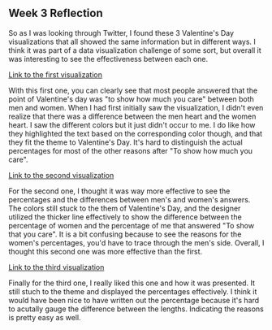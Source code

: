 ## Week 3 Reflection

So as I was looking through Twitter, I found these 3 Valentine's Day visualizations that all showed the same
information but in different ways. I think it was part of a data visualization challenge of some sort, but 
overall it was interesting to see the effectiveness between each one.

[Link to the first visualization](https://public.tableau.com/profile/alaina.prevot#!/vizhome/MakeoverMondayWeek7-WhatsthepointofVDay/WhatsthePointofVDay)

With this first one, you can clearly see that most people answered that the point of Valentine's day was 
"to show how much you care" between both men and women. When I had first initially saw the visualization,
I didn't even realize that there was a difference between the men heart and the women heart. I saw the different
colors but it just didn't occur to me. I do like how they highlighted the text based on the corresponding
color though, and that they fit the theme to Valentine's Day. It's hard to distinguish the actual percentages for most of the other reasons after "To show 
how much you care". 

[Link to the second visualization](https://public.tableau.com/profile/azad.jivani#!/vizhome/MakeoverMonday-2021W7ValentinesDay/Viz)

For the second one, I thought it was way more effective to see the percentages and the differences between
men's and women's answers. The colors still stuck to the them of Valentine's Day, and the designer utilized 
the thicker line effectively to show the difference between the percentage of women and the percentage of me that
answered "To show that you care". It is a bit confusing because to see the reasons for the women's percentages, 
you'd have to trace through the men's side. Overall, I thought this second one was more effective than the first.

[Link to the third visualization](https://public.tableau.com/profile/ant.pulley#!/vizhome/ValentinesDay-WhatisthePoint_16137595808010/ValentinesDay-WhatisthePoint)

Finally for the third one, I really liked this one and how it was presented. It still stuch to the theme and
displayed the percentages effectively. I think it would have been nice to have written out the percentage because it's
hard to acutally gauge the difference between the lengths. Indicating the reasons is pretty easy as well.



